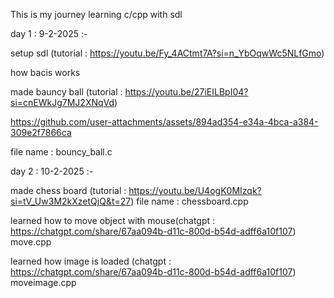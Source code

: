 This is my journey learning c/cpp with sdl

day 1 : 9-2-2025 :-

setup sdl (tutorial : https://youtu.be/Fy_4ACtmt7A?si=n_YbOqwWc5NLfGmo)

how bacis works 

made bauncy ball (tutorial : https://youtu.be/27iEILBpI04?si=cnEWkJg7MJ2XNqVd) 

https://github.com/user-attachments/assets/894ad354-e34a-4bca-a384-309e2f7866ca

file name : bouncy_ball.c 

day 2 : 10-2-2025 :-

made chess board (tutorial : https://youtu.be/U4ogK0MIzqk?si=tV_Uw3M2kXzetQjQ&t=27)
file name : chessboard.cpp

learned how to move object with mouse(chatgpt : https://chatgpt.com/share/67aa094b-d11c-800d-b54d-adff6a10f107)
move.cpp

learned how image is loaded (chatgpt : https://chatgpt.com/share/67aa094b-d11c-800d-b54d-adff6a10f107)
moveimage.cpp




